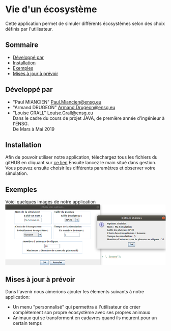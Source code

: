# Vie d'un écosystème

Cette application permet de simuler différents écosystèmes selon des choix définis par l'utilisateur.

## <a name="sommaire"></a>Sommaire 
* [Développé par](#developpe-par)
* [Installation](#installation)
* [Exemples](#exemples)
* [Mises à jour à prévoir](#maj)


## <a name="developpe-par"></a>Développé par 
* "Paul MIANCIEN" <Paul.Miancien@ensg.eu>
* "Armand DRUGEON" <Armand.Drugeon@ensg.eu>
* "Louise GRALL" <Louise.Grall@ensg.eu>
</br>Dans le cadre du cours de projet JAVA, de première année d'ingénieur à l'ENSG.
</br>De Mars à Mai 2019


## <a name="installation"></a> Installation
Afin de pouvoir utiliser notre application, télechargez tous les fichiers du gitHUB en cliquant sur [ce lien](https://github.com/LePaulM/ProjetJavaEcosysteme.git)
Ensuite lancez le main situé dans gestion.
Vous pouvez ensuite choisir les différents paramètres et observer votre simulation.

## <a name="exemples"></a> Exemples
Voici quelques images de notre application ![Panneau d'entrée](https://github.com/LePaulM/ProjetEcosysteme/blob/master/ressources/Captures/Capture%20du%202019-05-10%2017-48-19.png "Optional title")

## <a name="maj"></a> Mises à jour à prévoir
Dans l'avenir nous aimerions ajouter les élements suivants à notre application:
* Un menu "personnalisé" qui permettra à l'utilisateur de créer complétement son propre écosystème avec ses propres animaux
* Animaux qui se transforment en cadavres quand ils meurent pour un certain temps

